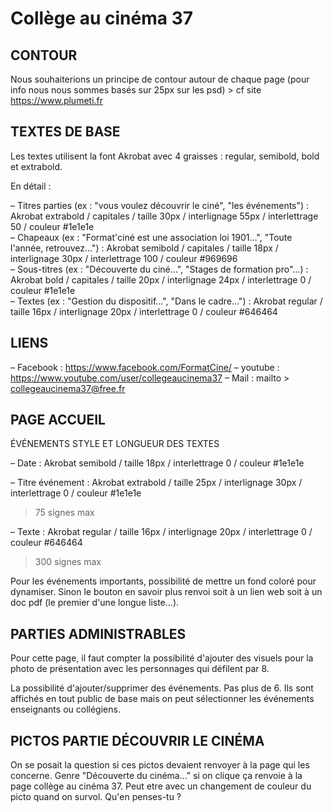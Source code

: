 # Collège au cinéma 37

## CONTOUR

Nous souhaiterions un principe de contour autour de chaque page (pour info nous nous sommes basés sur 25px sur les psd) > cf site https://www.plumeti.fr

## TEXTES DE BASE

Les textes utilisent la font Akrobat avec 4 graisses : regular, semibold, bold et extrabold.

En détail :

– Titres parties (ex : "vous voulez découvrir le ciné", "les événements") : Akrobat extrabold / capitales / taille 30px / interlignage 55px / interlettrage 50 / couleur #1e1e1e  
– Chapeaux (ex : "Format'ciné est une association loi 1901…", "Toute l'année, retrouvez…") : Akrobat semibold / capitales / taille 18px / interlignage 30px / interlettrage 100 / couleur #969696  
– Sous-titres (ex : "Découverte du ciné…", "Stages de formation pro"…) : Akrobat bold / capitales / taille 20px / interlignage 24px / interlettrage 0 / couleur #1e1e1e  
– Textes (ex : "Gestion du dispositif…", "Dans le cadre…") : Akrobat regular / taille 16px / interlignage 20px / interlettrage 0 / couleur #646464

## LIENS

– Facebook : https://www.facebook.com/FormatCine/
– youtube : https://www.youtube.com/user/collegeaucinema37
– Mail : mailto > collegeaucinema37@free.fr


## PAGE ACCUEIL 

ÉVÉNEMENTS STYLE ET LONGUEUR DES TEXTES

– Date : Akrobat semibold / taille 18px / interlettrage 0 / couleur #1e1e1e

– Titre événement  : Akrobat extrabold / taille 25px / interlignage 30px / interlettrage 0 / couleur #1e1e1e
> 75 signes max  

– Texte : Akrobat regular / taille 16px / interlignage 20px / interlettrage 0 / couleur #646464
> 300 signes max

Pour les événements importants, possibilité de mettre un fond coloré pour dynamiser.
Sinon le bouton en savoir plus renvoi soit à un lien web soit à un doc pdf (le premier d'une longue liste…).

## PARTIES ADMINISTRABLES

Pour cette page, il faut compter la possibilité d'ajouter des visuels pour la photo de présentation avec les personnages qui défilent par 8.

La possibilité d'ajouter/supprimer des événements. Pas plus de 6. Ils sont affichés en tout public de base mais on peut sélectionner les événements enseignants ou collégiens.

## PICTOS PARTIE DÉCOUVRIR LE CINÉMA

On se posait la question si ces pictos devaient renvoyer à la page qui les concerne. Genre "Découverte du cinéma…" si on clique ça renvoie à la page collège au cinéma 37. Peut etre avec un changement de couleur du picto quand on survol. Qu'en penses-tu ?